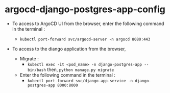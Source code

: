 # argocd-django-postgres-app-config

- To access to ArgoCD UI from the browser, enter the following command in the terminal :
  - `kubectl port-forward svc/argocd-server -n argocd 8080:443`

- To access to the diango application from the browser,
  - Migrate :
    - `kubectl exec -it <pod_name> -n django-postgres-app -- bin/bash` then,
`python manage.py migrate`
  - Enter the following command in the terminal :
    - `kubectl port-forward svc/django-app-service -n django-postgres-app 8000:8000`
